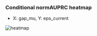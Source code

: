### Conditional normAUPRC heatmap

- X: gap_mu, Y: eps_current

![heatmap](/home/elicer/project_0814_2/results/20250815-021428/holdout/conditional_heatmap_gap_mu_vs_eps_current.png)
